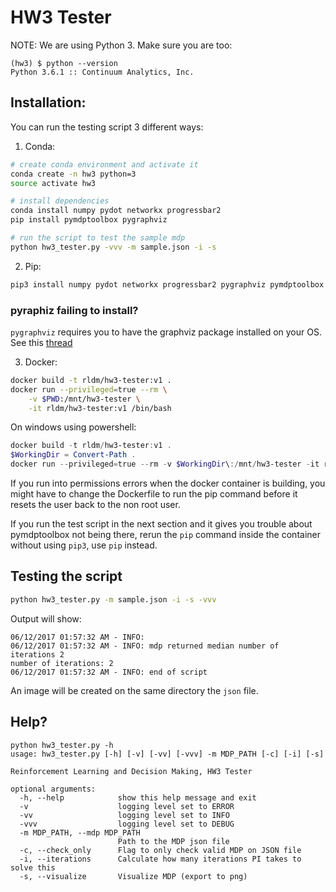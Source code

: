 # HW3 Tester

NOTE: We are using Python 3. Make sure you are too:

```
(hw3) $ python --version
Python 3.6.1 :: Continuum Analytics, Inc.
```

## Installation:

You can run the testing script 3 different ways:

1. Conda:

```bash
# create conda environment and activate it
conda create -n hw3 python=3
source activate hw3

# install dependencies
conda install numpy pydot networkx progressbar2
pip install pymdptoolbox pygraphviz

# run the script to test the sample mdp
python hw3_tester.py -vvv -m sample.json -i -s
```

2. Pip:

```bash
pip3 install numpy pydot networkx progressbar2 pygraphviz pymdptoolbox
```

### pyraphiz failing to install?
`pygraphviz` requires you to have the graphviz package installed on your OS.
See this [thread](https://github.com/rldm/hw3-tester/issues/2)


3. Docker:

```bash
docker build -t rldm/hw3-tester:v1 .
docker run --privileged=true --rm \
    -v $PWD:/mnt/hw3-tester \
    -it rldm/hw3-tester:v1 /bin/bash
```

On windows using powershell:

```powershell
docker build -t rldm/hw3-tester:v1 .
$WorkingDir = Convert-Path .
docker run --privileged=true --rm -v $WorkingDir\:/mnt/hw3-tester -it rldm/hw3-tester:v1 /bin/bash
```

If you run into permissions errors when the docker container is building, you might have to change the Dockerfile to run the pip command before it resets the user back to the non root user.

If you run the test script in the next section and it gives you trouble about pymdptoolbox not being there, rerun the `pip` command inside the container without using `pip3`, use `pip` instead.

## Testing the script

```bash
python hw3_tester.py -m sample.json -i -s -vvv
```

Output will show:

```
06/12/2017 01:57:32 AM - INFO: 
06/12/2017 01:57:32 AM - INFO: mdp returned median number of iterations 2
number of iterations: 2
06/12/2017 01:57:32 AM - INFO: end of script
```

An image will be created on the same directory the `json` file.

## Help?

```
python hw3_tester.py -h
usage: hw3_tester.py [-h] [-v] [-vv] [-vvv] -m MDP_PATH [-c] [-i] [-s]

Reinforcement Learning and Decision Making, HW3 Tester

optional arguments:
  -h, --help            show this help message and exit
  -v                    logging level set to ERROR
  -vv                   logging level set to INFO
  -vvv                  logging level set to DEBUG
  -m MDP_PATH, --mdp MDP_PATH
                        Path to the MDP json file
  -c, --check_only      Flag to only check valid MDP on JSON file
  -i, --iterations      Calculate how many iterations PI takes to solve this
  -s, --visualize       Visualize MDP (export to png)
```

